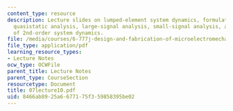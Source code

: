```yaml
---
content_type: resource
description: Lecture slides on lumped-element system dynamics, formulating state equations,
  quasistatic analysis, large-signal analysis, small-signal analysis, and a review
  of 2nd-order system dynamics.
file: /media/courses/6-777j-design-and-fabrication-of-microelectromechanical-devices-spring-2007/8466ab8925a6677175f359858395be02_07lecture10.pdf
file_type: application/pdf
learning_resource_types:
- Lecture Notes
ocw_type: OCWFile
parent_title: Lecture Notes
parent_type: CourseSection
resourcetype: Document
title: 07lecture10.pdf
uid: 8466ab89-25a6-6771-75f3-59858395be02
---
```

